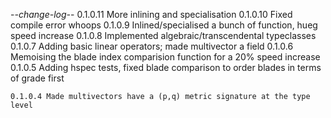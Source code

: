 -*-change-log-*-
	0.1.0.11 More inlining and specialisation
	0.1.0.10 Fixed compile error whoops
	0.1.0.9 Inlined/specialised a bunch of function, hueg speed increase
        0.1.0.8 Implemented algebraic/transcendental typeclasses
	0.1.0.7 Adding basic linear operators; made multivector a field
	0.1.0.6 Memoising the blade index comparision function for a 20% speed increase 
	0.1.0.5 Adding hspec tests, fixed blade comparison to order blades in terms of grade first

	0.1.0.4 Made multivectors have a (p,q) metric signature at the type level
